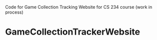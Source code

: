 Code for Game Collection Tracking Website for CS 234 course (work in process)

# GameCollectionTrackerWebsite
